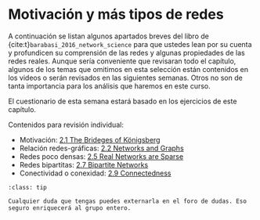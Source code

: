 # Motivación y más tipos de redes

A continuación se listan algunos apartados breves del libro de {cite:t}`barabasi_2016_network_science` para que ustedes lean por su cuenta y profundicen su comprensión de las redes y algunas propiedades de las redes reales. Aunque sería conveniente que revisaran todo el capítulo, algunos de los temas que omitimos en esta selección están contenidos en los videos o serán revisados en las siguientes semanas. Otros no son de tanta importancia para los análisis que haremos en este curso.

El cuestionario de esta semana estará basado en los ejercicios de este capítulo.

Contenidos para revisión individual:

- Motivación: [2.1 The Brideges of Königsberg](http://networksciencebook.com/chapter/2#bridges)
- Relación redes-gráficas: [2.2 Networks and Graphs](http://networksciencebook.com/chapter/2#networks-graphs)
- Redes poco densas: [2.5 Real Networks are Sparse](http://networksciencebook.com/chapter/2#real-networks)
- Redes bipartitas: [2.7 Bipartite Networks](http://networksciencebook.com/chapter/2#bipartite-networks)
- Conectividad o conexidad: [2.9 Connectedness](http://networksciencebook.com/chapter/2#connectedness)

```{admonition} Sugerencia
:class: tip

Cualquier duda que tengas puedes externarla en el foro de dudas. Eso seguro enriquecerá al grupo entero.
```